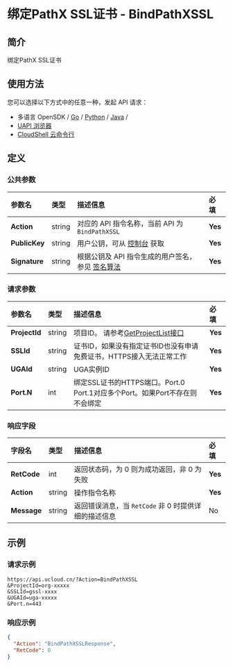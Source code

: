 # 绑定PathX SSL证书 - BindPathXSSL

## 简介

绑定PathX SSL证书






## 使用方法

您可以选择以下方式中的任意一种，发起 API 请求：
- 多语言 OpenSDK / [Go](https://github.com/ucloud/ucloud-sdk-go) / [Python](https://github.com/ucloud/ucloud-sdk-python3) / [Java](https://github.com/ucloud/ucloud-sdk-java) /
- [UAPI 浏览器](https://console.ucloud.cn/uapi/detail?id=BindPathXSSL)
- [CloudShell 云命令行](https://shell.ucloud.cn/)


## 定义

### 公共参数

| 参数名 | 类型 | 描述信息 | 必填 |
|:---|:---|:---|:---|
| **Action**     | string  | 对应的 API 指令名称，当前 API 为 `BindPathXSSL`                        | **Yes** |
| **PublicKey**  | string  | 用户公钥，可从 [控制台](https://console.ucloud.cn/uapi/apikey) 获取                                             | **Yes** |
| **Signature**  | string  | 根据公钥及 API 指令生成的用户签名，参见 [签名算法](api/summary/signature.md)  | **Yes** |

### 请求参数

| 参数名 | 类型 | 描述信息 | 必填 |
|:---|:---|:---|:---|
| **ProjectId** | string | 项目ID。 请参考[GetProjectList接口](api/summary/get_project_list) |**Yes**|
| **SSLId** | string | 证书ID，如果没有指定证书ID也没有申请免费证书，HTTPS接入无法正常工作 |**Yes**|
| **UGAId** | string | UGA实例ID |**Yes**|
| **Port.N** | int | 绑定SSL证书的HTTPS端口。Port.0 Port.1对应多个Port。如果Port不存在则不会绑定 |**Yes**|

### 响应字段

| 字段名 | 类型 | 描述信息 | 必填 |
|:---|:---|:---|:---|
| **RetCode** | int | 返回状态码，为 0 则为成功返回，非 0 为失败 |**Yes**|
| **Action** | string | 操作指令名称 |**Yes**|
| **Message** | string | 返回错误消息，当 `RetCode` 非 0 时提供详细的描述信息 |No|




## 示例

### 请求示例
    
```
https://api.ucloud.cn/?Action=BindPathXSSL
&ProjectId=org-xxxxx
&SSLId=gssl-xxxx
&UGAId=uga-xxxxx
&Port.n=443
```

### 响应示例
    
```json
{
  "Action": "BindPathXSSLResponse",
  "RetCode": 0
}
```






